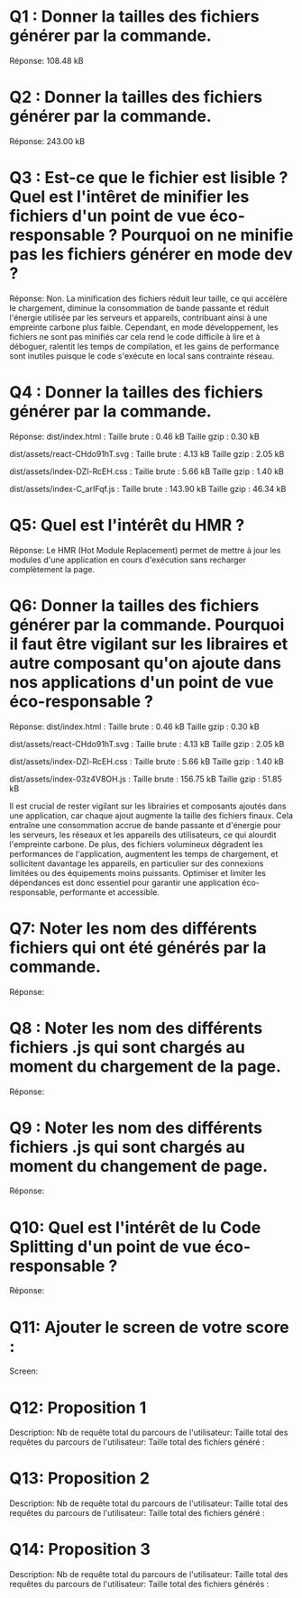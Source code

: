 # Q1 : Donner la tailles des fichiers générer par la commande.
Réponse: 108.48 kB

# Q2 : Donner la tailles des fichiers générer par la commande.
Réponse: 243.00 kB

# Q3 : Est-ce que le fichier est lisible ? Quel est l'intêret de minifier les fichiers d'un point de vue éco-responsable ? Pourquoi on ne minifie pas les fichiers générer en mode dev ?
Réponse: Non. La minification des fichiers réduit leur taille, ce qui accélère le chargement, diminue la consommation de bande passante et réduit l'énergie utilisée par les serveurs et appareils, contribuant ainsi à une empreinte carbone plus faible. Cependant, en mode développement, les fichiers ne sont pas minifiés car cela rend le code difficile à lire et à déboguer, ralentit les temps de compilation, et les gains de performance sont inutiles puisque le code s'exécute en local sans contrainte réseau.

# Q4 : Donner la tailles des fichiers générer par la commande.
Réponse:
dist/index.html :
Taille brute : 0.46 kB
Taille gzip : 0.30 kB

dist/assets/react-CHdo91hT.svg :
Taille brute : 4.13 kB
Taille gzip : 2.05 kB

dist/assets/index-DZl-RcEH.css :
Taille brute : 5.66 kB
Taille gzip : 1.40 kB

dist/assets/index-C_arIFqf.js :
Taille brute : 143.90 kB
Taille gzip : 46.34 kB

# Q5: Quel est l'intérêt du HMR ?
Réponse: Le HMR (Hot Module Replacement) permet de mettre à jour les modules d'une application en cours d'exécution sans recharger complètement la page.

# Q6: Donner la tailles des fichiers générer par la commande. Pourquoi il faut être vigilant sur les libraires et autre composant qu'on ajoute dans nos applications d'un point de vue éco-responsable ?
Réponse:
dist/index.html :
Taille brute : 0.46 kB
Taille gzip : 0.30 kB

dist/assets/react-CHdo91hT.svg :
Taille brute : 4.13 kB
Taille gzip : 2.05 kB

dist/assets/index-DZl-RcEH.css :
Taille brute : 5.66 kB
Taille gzip : 1.40 kB

dist/assets/index-03z4V8OH.js :
Taille brute : 156.75 kB
Taille gzip : 51.85 kB

Il est crucial de rester vigilant sur les librairies et composants ajoutés dans une application, car chaque ajout augmente la taille des fichiers finaux. Cela entraîne une consommation accrue de bande passante et d'énergie pour les serveurs, les réseaux et les appareils des utilisateurs, ce qui alourdit l'empreinte carbone. De plus, des fichiers volumineux dégradent les performances de l'application, augmentent les temps de chargement, et sollicitent davantage les appareils, en particulier sur des connexions limitées ou des équipements moins puissants. Optimiser et limiter les dépendances est donc essentiel pour garantir une application éco-responsable, performante et accessible.

# Q7: Noter les nom des différents fichiers qui ont été générés par la commande.
Réponse:

# Q8 : Noter les nom des différents fichiers .js qui sont chargés au moment du chargement de la page.
Réponse:

# Q9 : Noter les nom des différents fichiers .js qui sont chargés au moment du changement de page.
Réponse:


# Q10: Quel est l'intérêt de lu Code Splitting d'un point de vue éco-responsable ?
Réponse:


# Q11: Ajouter le screen de votre score :
Screen:


# Q12:  Proposition 1
Description:
Nb de requête total du parcours de l'utilisateur:
Taille total des requêtes du parcours de l'utilisateur:
Taille total des fichiers généré :

# Q13:  Proposition 2
Description:
Nb de requête total du parcours de l'utilisateur:
Taille total des requêtes du parcours de l'utilisateur:
Taille total des fichiers généré :

# Q14:  Proposition 3
Description:
Nb de requête total du parcours de l'utilisateur:
Taille total des requêtes du parcours de l'utilisateur:
Taille total des fichiers générés :